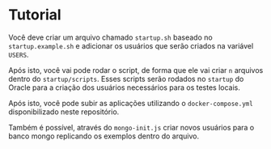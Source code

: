 # Tutorial

Você deve criar um arquivo chamado `startup.sh` baseado no `startup.example.sh` e adicionar os usuários que serão criados na variável `USERS`.

Após isto, você vai pode rodar o script, de forma que ele vai criar `n` arquivos dentro do `startup/scripts`. Esses scripts serão rodados no `startup` do Oracle para a criação dos usuários necessários para os testes locais.

Após isto, você pode subir as aplicações utilizando o `docker-compose.yml` disponibilizado neste repositório.

Também é possível, através do `mongo-init.js` criar novos usuários para o banco mongo replicando os exemplos dentro do arquivo.